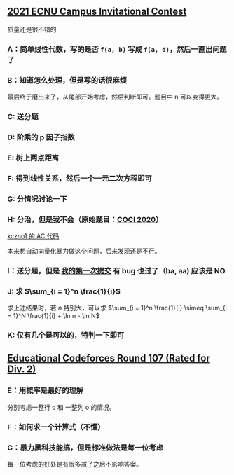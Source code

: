
## [2021 ECNU Campus Invitational Contest](https://codeforces.com/gym/103048)

质量还是很不错的

### A：简单线性代数，写的是否 `f(a, b)` 写成 `f(a, d)`，然后一直出问题了

### B：知道怎么处理，但是写的话很麻烦

最后终于磨出来了，从尾部开始考虑，然后判断即可。题目中 n 可以变得更大。

### C: 送分题

### D: 阶乘的 p 因子指数

### E: 树上两点距离

### F: 得到线性关系，然后一个一元二次方程即可

### G: 分情况讨论一下

### H: 分治，但是我不会（原始题目：[COCI 2020](https://loj.ac/p/3370)）

[kczno1 的 AC 代码](https://loj.ac/s/1047075)

本来想自动向量化暴力做这个问题，后来发现还是不行。

### I：送分题，但是 [我的第一次提交](https://codeforces.com/gym/103048/submission/112910033) 有 bug 也过了（ba, aa) 应该是 NO

### J: 求 $\sum_{i = 1}^n \frac{1}{i}$

求上述结果时，若 $n$ 特别大，可以求  $\sum_{i = 1}^n \frac{1}{i} \simeq \sum_{i = 1}^N \frac{1}{i} + \ln n - \ln N$

### K: 仅有几个是可以的，特判一下即可

## [Educational Codeforces Round 107 (Rated for Div. 2)](https://codeforces.com/contest/1511)

### E：用概率是最好的理解

分别考虑一整行 o 和 一整列 o 的情况。

### F：如何求一个计算式（不懂）

### G：暴力黑科技能搞，但是标准做法是每一位考虑

每一位考虑的好处是有很多减了之后不影响答案。